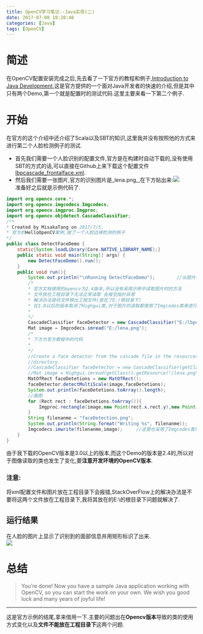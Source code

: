 ```yaml
---
title: OpenCV学习笔记--Java实现(二)
date: 2017-07-08 18:20:48
categories: [Java]
tags: [OpenCV]
---
```

[](#简述 "简述")简述
==============

在OpenCV配置安装完成之后,先去看了一下官方的教程和例子,[Introduction to Java Development](http://docs.opencv.org/2.4/doc/tutorials/introduction/desktop_java/java_dev_intro.html),这是官方提供的一个面对Java开发者的快速的介绍,但是其中只有两个Demo,第一个就是配置时的测试代码.这里主要来看一下第二个例子.

[](#开始 "开始")开始
==============
<!-- more -->
在官方的这个介绍中还介绍了Scala以及SBT的知识,这里我并没有按照他的方式来进行第二个人脸检测例子的测试.

*   首先我们需要一个人脸识别的配置文件,官方是在构建时自动下载的,没有使用SBT的方式的话,可以直接在Github上来下载这个配置文件[lbpcascade_frontalface.xml](https://github.com/opencv/opencv/blob/master/data/lbpcascades/lbpcascade_frontalface.xml).
*   然后我们需要一张图片,官方的识别图片是_lena.png_,在下方贴出来:[![](http://docs.opencv.org/2.4/_images/lena1.png)](http://docs.opencv.org/2.4/_images/lena1.png)  
    准备好之后就是示例代码了.

```java
import org.opencv.core.*;
import org.opencv.imgcodecs.Imgcodecs;
import org.opencv.imgproc.Imgproc;
import org.opencv.objdetect.CascadeClassifier;
/** 
* Created by MisakaTang on 2017/7/5. 
* 官方的HelloOpenCV案例,做了一个人脸边缘检测的例子 
*/
public class DetectFaceDemo {    
    static{System.loadLibrary(Core.NATIVE_LIBRARY_NAME);}    
    public static void main(String[] args) {        
        new DetectFaceDemo().run();    
    }    
    public void run(){        
        System.out.println("\nRunning DetectFaceDemo");        //从图片中创建一个面部检测        
        /*        
        * 官方文档使用的opencv为2.4版本,所以没有采用示例中读取图片时的方法        
        * 文件放在工程目录下无法正常读取 会报空指针异常        
        * 解决办法是将文件移出工程文件(放在了E:/根目录下)        
        * 在3.0以后的版本取消了Highgui类,对于图片的读取都使用了Imgcodes类来进行处理        
        * 
        */        
        CascadeClassifier faceDetector = new CascadeClassifier("E:/lbpcascade_frontalface.xml");        
        Mat image = Imgcodecs.imread("E:/lena.png");        
        /*        
        * 下方为官方教程中的代码        
        * 
        */
        //Create a face detector from the cascade file in the resources
        //directory.
        //CascadeClassifier faceDetector = new CascadeClassifier(getClass().getResource("/lbpcascade_frontalface.xml").getPath());
        //Mat image = Highgui.imread(getClass().getResource("/lena.png").getPath());        
        MatOfRect faceDetetions = new MatOfRect();        
        faceDetector.detectMultiScale(image,faceDetetions);        
        System.out.println(faceDetetions.toArray().length);        
        //画图        
        for (Rect rect : faceDetetions.toArray()){            
            Imgproc.rectangle(image,new Point(rect.x,rect.y),new Point(rect.x+rect.width,rect.y+rect.height),new Scalar(0,255,0));        
        }        
        String filenanme = "faceDetection.png";        
        System.out.println(String.format("Writing %s", filenanme));        
        Imgcodecs.imwrite(filenanme,image);     //这里也采用了Imgcodes类来处理    
    }
}
```    

由于我下载的OpenCV版本是3.0以上的版本,而这个Demo的版本是2.4的,所以对于图像读取的类也发生了变化,要**注意开发环境的OpenCV版本**.

### [](#注意 "注意:")注意:

将xml配置文件和图片放在工程目录下会报错,StackOverFlow上的解决办法是不要将这两个文件放在工程目录下,我将其放在的E:\\的根目录下问题就解决了.

[](#运行结果 "运行结果")运行结果
--------------------

在人脸的图片上显示了识别到的面部信息并用矩形标识了出来.  
[![](http://docs.opencv.org/2.4/_images/faceDetection.png)](http://docs.opencv.org/2.4/_images/faceDetection.png)

[](#总结 "总结")总结
==============

> You’re done! Now you have a sample Java application working with OpenCV, so you can start the work on your own. We wish you good luck and many years of joyful life!

* * *

这是官方示例的结尾,拿来借用一下.主要的问题出在**Opencv版本**导致的类的使用方式变化以及**文件不能放在工程目录下**这两个问题.